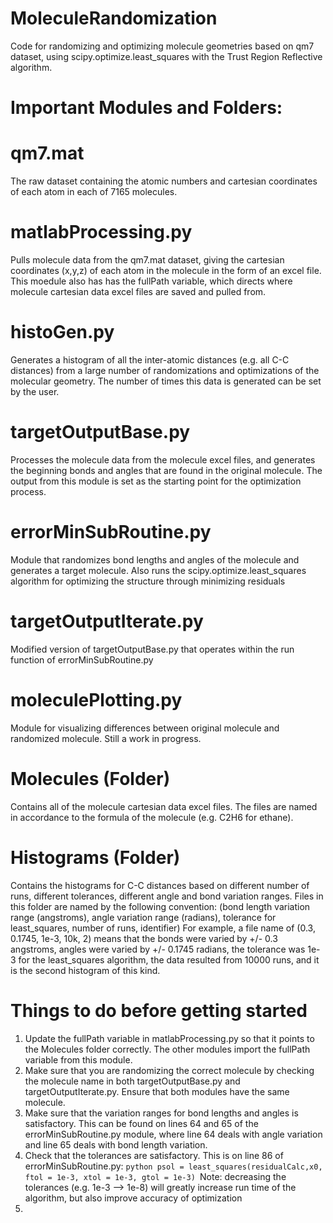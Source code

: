 # MoleculeRandomization
Code for randomizing and optimizing molecule geometries based on qm7 dataset, using scipy.optimize.least_squares with the Trust Region Reflective algorithm.


# Important Modules and Folders:

# qm7.mat
The raw dataset containing the atomic numbers and cartesian coordinates of each atom in each of 7165 molecules.

# matlabProcessing.py
Pulls molecule data from the qm7.mat dataset, giving the cartesian coordinates (x,y,z) of each atom in the molecule in the form of an excel file. This moedule also has has the fullPath variable, which directs where molecule cartesian data excel files are saved and pulled from.

# histoGen.py
Generates a histogram of all the inter-atomic distances (e.g. all C-C distances) from a large number of randomizations and optimizations of the molecular geometry. The number of times this data is generated can be set by the user.

# targetOutputBase.py
Processes the molecule data from the molecule excel files, and generates the beginning bonds and angles that are found in the original molecule. The output from this module is set as the starting point for the optimization process.

# errorMinSubRoutine.py
Module that randomizes bond lengths and angles of the molecule and generates a target molecule. Also runs the scipy.optimize.least_squares algorithm for optimizing the structure through minimizing residuals

# targetOutputIterate.py 
Modified version of targetOutputBase.py that operates within the run function of errorMinSubRoutine.py

# moleculePlotting.py
Module for visualizing differences between original molecule and randomized molecule. Still a work in progress.

# Molecules (Folder)
Contains all of the molecule cartesian data excel files. The files are named in accordance to the formula of the molecule (e.g. C2H6 for ethane).

# Histograms (Folder)
Contains the histograms for C-C distances based on different number of runs, different tolerances, different angle and bond variation ranges. Files in this folder are named by the following convention: 
(bond length variation range (angstroms), angle variation range (radians), tolerance for least_squares, number of runs, identifier)
For example, a file name of (0.3, 0.1745, 1e-3, 10k, 2) means that the bonds were varied by +/- 0.3 angstroms, angles were varied by +/- 0.1745 radians, the tolerance was 1e-3 for the least_squares algorithm, the data resulted from 10000 runs, and it is the second histogram of this kind.


# Things to do before getting started
1. Update the fullPath variable in matlabProcessing.py so that it points to the Molecules folder correctly. The other modules import the fullPath variable from this module.
2. Make sure that you are randomizing the correct molecule by checking the molecule name in both targetOutputBase.py and targetOutputIterate.py. Ensure that both modules have the same molecule. 
3. Make sure that the variation ranges for bond lengths and angles is satisfactory. This can be found on lines 64 and 65 of the errorMinSubRoutine.py module, where line 64 deals with angle variation and line 65 deals with bond length variation.
4. Check that the tolerances are satisfactory. This is on line 86 of errorMinSubRoutine.py: ```python psol = least_squares(residualCalc,x0, ftol = 1e-3, xtol = 1e-3, gtol = 1e-3) ```Note: decreasing the tolerances (e.g. 1e-3 --> 1e-8) will greatly increase run time of the algorithm, but also improve accuracy of optimization
5. 










